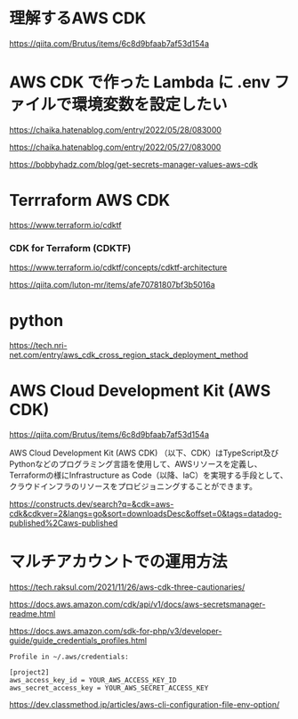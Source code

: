 # 理解するAWS CDK
https://qiita.com/Brutus/items/6c8d9bfaab7af53d154a



# AWS CDK で作った Lambda に .env ファイルで環境変数を設定したい
https://chaika.hatenablog.com/entry/2022/05/28/083000

https://chaika.hatenablog.com/entry/2022/05/27/083000

https://bobbyhadz.com/blog/get-secrets-manager-values-aws-cdk


# Terrraform  AWS CDK 
https://www.terraform.io/cdktf

### CDK for Terraform (CDKTF) 
https://www.terraform.io/cdktf/concepts/cdktf-architecture


https://qiita.com/luton-mr/items/afe70781807bf3b5016a

# python
https://tech.nri-net.com/entry/aws_cdk_cross_region_stack_deployment_method


# AWS Cloud Development Kit (AWS CDK) 

https://qiita.com/Brutus/items/6c8d9bfaab7af53d154a


AWS Cloud Development Kit (AWS CDK) （以下、CDK）はTypeScript及びPythonなどのプログラミング言語を使用して、AWSリソースを定義し、Terraformの様にInfrastructure as Code（以降、IaC）を実現する手段として、クラウドインフラのリソースをプロビジョニングすることができます。

https://constructs.dev/search?q=&cdk=aws-cdk&cdkver=2&langs=go&sort=downloadsDesc&offset=0&tags=datadog-published%2Caws-published

# マルチアカウントでの運用方法
https://tech.raksul.com/2021/11/26/aws-cdk-three-cautionaries/

https://docs.aws.amazon.com/cdk/api/v1/docs/aws-secretsmanager-readme.html


https://docs.aws.amazon.com/sdk-for-php/v3/developer-guide/guide_credentials_profiles.html
```
Profile in ~/.aws/credentials:

[project2]
aws_access_key_id = YOUR_AWS_ACCESS_KEY_ID
aws_secret_access_key = YOUR_AWS_SECRET_ACCESS_KEY
```
https://dev.classmethod.jp/articles/aws-cli-configuration-file-env-option/
